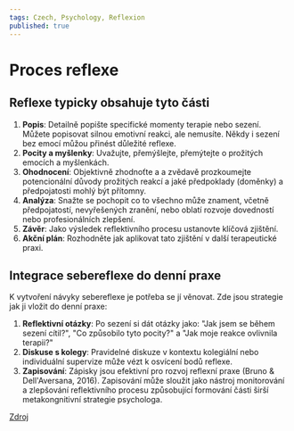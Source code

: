 ```yaml
---
tags: Czech, Psychology, Reflexion
published: true
---
```


# Proces reflexe

## Reflexe typicky obsahuje tyto části

1) **Popis**: Detailně popište specifické momenty terapie nebo sezení. Můžete popisovat silnou emotivní reakci, ale nemusíte. Někdy i sezení bez emocí můžou přinést důležité reflexe.
2) **Pocity a myšlenky**: Uvažujte, přemýšlejte, přemýtejte o prožitých emocích a myšlenkách.
3) **Ohodnocení**: Objektivně zhodnoťte a a zvědavě prozkoumejte potencionální důvody prožitých reakcí a jaké předpoklady (doměnky) a předpojatosti mohlý být přítomny.
4) **Analýza**: Snažte se pochopit co to všechno může znament, včetně předpojatostí, nevyřešených zranění, nebo oblatí rozvoje dovedností nebo profesionálních zlepšení.
5) **Závěr**: Jako výsledek reflektivního procesu ustanovte klíčová zjištění.
6) **Akční plán**: Rozhodněte jak aplikovat tato zjištění v další terapeutické praxi.

## Integrace sebereflexe do denní praxe

K vytvoření návyky sebereflexe je potřeba se jí věnovat. Zde jsou strategie jak ji vložit do denní praxe:

1) **Reflektivní otázky**: Po sezení si dát otázky jako: "Jak jsem se během sezení cítil?", "Co způsobilo tyto pocity?" a "Jak moje reakce ovlivnila terapii?"
2) **Diskuse s kolegy**: Pravidelné diskuze v kontextu kolegiální nebo individuální supervize může vézt k osvícení bodů reflexe.
3) **Zapisování**: Zápisky jsou efektivní pro rozvoj reflexní praxe (Bruno & Dell'Aversana, 2016). Zapisování může sloužit jako nástroj monitorování a zlepšování reflektivního procesu způsobující formování části širší metakongnitivní strategie psychologa.

[Zdroj](https://www.psychologytoday.com/us/blog/thinking-about-becoming-a-psychologist/202311/how-to-use-self-reflection-to-be-a-better)
